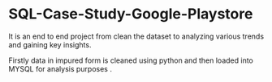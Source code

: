 # SQL-Case-Study-Google-Playstore
It is an end to end project from clean the dataset to analyzing various trends and gaining key insights. 

Firstly data in impured form is cleaned using python and then loaded into MYSQL for analysis purposes . 
